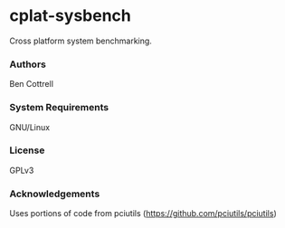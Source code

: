 # cplat-sysbench
Cross platform system benchmarking.

### Authors
Ben Cottrell

### System Requirements
GNU/Linux

### License
GPLv3

### Acknowledgements
Uses portions of code from pciutils (https://github.com/pciutils/pciutils)